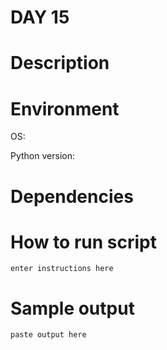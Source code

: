 
# DAY 15

# Description

# Environment
OS:

Python version:

# Dependencies

# How to run script
```
enter instructions here
```

# Sample output
```
paste output here
```
